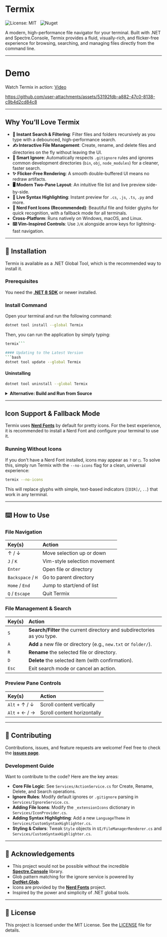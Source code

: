 # Termix
![License: MIT](https://img.shields.io/badge/License-MIT-blue.svg)
&nbsp;
![Nuget](https://img.shields.io/nuget/v/Termix)

A modern, high-performance file navigator for your terminal. Built with .NET and Spectre.Console, Termix provides a fluid, visually-rich, and flicker-free experience for browsing, searching, and managing files directly from the command line.

---
# Demo


Watch Termix in action: [Video](https://vimeo.com/1105824424)

https://github.com/user-attachments/assets/53192fdb-a882-47c0-8138-c9b4d2cd84c8




---

## Why You’ll Love Termix

-   **🚀 Instant Search & Filtering**: Filter files and folders recursively as you type with a debounced, high-performance search.
-   **✍️ Interactive File Management**: Create, rename, and delete files and directories on the fly without leaving the UI.
-   **🧠 Smart Ignore**: Automatically respects `.gitignore` rules and ignores common development directories (`bin`, `obj`, `node_modules`) for a cleaner, faster search.
-   **✨ Flicker-Free Rendering**: A smooth double-buffered UI means no redraw artifacts.
-   **🖥️ Modern Two-Pane Layout**: An intuitive file list and live preview side-by-side.
-   **🎨 Live Syntax Highlighting**: Instant preview for `.cs`, `.js`, `.ts`, `.py` and more.
-   **📁 Nerd Font Icons (Recommended)**: Beautiful file and folder glyphs for quick recognition, with a fallback mode for all terminals.
-   **Cross-Platform**: Runs natively on Windows, macOS, and Linux.
-   **⌨️ Vim-Inspired Controls**: Use `J/K` alongside arrow keys for lightning-fast navigation.

---

## 🚀 Installation

Termix is available as a .NET Global Tool, which is the recommended way to install it.

### Prerequisites

You need the **[.NET 8 SDK](https://dotnet.microsoft.com/download/dotnet/8.0)** or newer installed.

### Install Command

Open your terminal and run the following command:

```bash
dotnet tool install --global Termix
```

Then, you can run the application by simply typing:
```bash
termix```

#### Updating to the Latest Version
```bash
dotnet tool update --global Termix
```

#### Uninstalling
```bash
dotnet tool uninstall --global Termix
```

<details>
<summary><b>Alternative: Build and Run from Source</b></summary>

If you prefer to build the project yourself:

```bash
git clone https://github.com/amrohan/termix.git
cd termix
dotnet run --configuration Release
```
</details>

---

## Icon Support & Fallback Mode

Termix uses **[Nerd Fonts](https://www.nerdfonts.com/)** by default for pretty icons. For the best experience, it is recommended to install a Nerd Font and configure your terminal to use it.

### Running Without Icons

If you don't have a Nerd Font installed, icons may appear as `?` or `□`. To solve this, simply run Termix with the `--no-icons` flag for a clean, universal experience:

```bash
termix --no-icons
```

This will replace glyphs with simple, text-based indicators (`[DIR]/`, `..`) that work in any terminal.

---

## ⌨️ How to Use

### File Navigation

| Key(s)         | Action                       |
|:---------------|:-----------------------------|
| ↑ / ↓          | Move selection up or down    |
| `J` / `K`      | Vim-style selection movement |
| `Enter`        | Open file or directory       |
| `Backspace` / `H` | Go to parent directory       |
| `Home` / `End` | Jump to start/end of list    |
| `Q` / `Escape` | Quit Termix                  |

### File Management & Search

| Key(s)         | Action                                                                   |
|:---------------|:-------------------------------------------------------------------------|
| `S`            | **Search/Filter** the current directory and subdirectories as you type.    |
| `A`            | **Add** a new file or directory (e.g., `new.txt` or `folder/`).            |
| `R`            | **Rename** the selected file or directory.                                 |
| `D`            | **Delete** the selected item (with confirmation).                          |
| `Esc`          | Exit search mode or cancel an action.                                    |

### Preview Pane Controls

| Key(s)        | Action                      |
|:--------------|:----------------------------|
| `Alt` + ↑ / ↓ | Scroll content vertically   |
| `Alt` + ← / → | Scroll content horizontally |

---

## 🤝 Contributing

Contributions, issues, and feature requests are welcome! Feel free to check the **[issues page](https://github.com/amrohan/termix/issues)**.

### Development Guide

Want to contribute to the code? Here are the key areas:
-   **Core File Logic**: See `Services/ActionService.cs` for Create, Rename, Delete, and Search operations.
-   **Ignore Rules**: Modify default ignores or `.gitignore` parsing in `Services/IgnoreService.cs`.
-   **Adding File Icons**: Modify the `_extensionIcons` dictionary in `Services/IconProvider.cs`.
-   **Adding Syntax Highlighting**: Add a new `LanguageTheme` in `Services/CustomSyntaxHighlighter.cs`.
-   **Styling & Colors**: Tweak `Style` objects in `UI/FileManagerRenderer.cs` and `Services/CustomSyntaxHighlighter.cs`.

---

## 🙏 Acknowledgements

-   This project would not be possible without the incredible **[Spectre.Console](https://spectreconsole.net/)** library.
-   Glob pattern matching for the ignore service is powered by **[DotNet.Glob](https://github.com/dazinator/DotNet.Glob)**.
-   Icons are provided by the **[Nerd Fonts](https://www.nerdfonts.com/)** project.
-   Inspired by the power and simplicity of .NET global tools.

---

## 📝 License

This project is licensed under the MIT License. See the [LICENSE](LICENSE) file for details.
